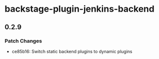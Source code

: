 # backstage-plugin-jenkins-backend

## 0.2.9

### Patch Changes

- ce85b16: Switch static backend plugins to dynamic plugins
